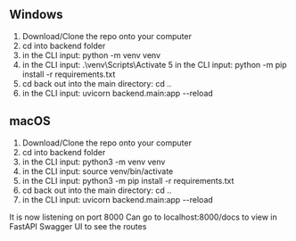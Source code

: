 Windows
----------
1. Download/Clone the repo onto your computer
2. cd into backend folder
3. in the CLI input: python -m venv venv 
4. in the CLI input: .\venv\Scripts\Activate 
5  in the CLI input: python -m pip install -r requirements.txt 
6. cd back out into the main directory: cd ..
7. in the CLI input: uvicorn backend.main:app --reload

macOS
---------
1. Download/Clone the repo onto your computer
2. cd into backend folder
3. in the CLI input: python3 -m venv venv 
4. in the CLI input:  source venv/bin/activate 
5. in the CLI input: python3 -m pip install -r requirements.txt 
6. cd back out into the main directory: cd ..
7. in the CLI input: uvicorn backend.main:app --reload

It is now listening on port 8000
Can go to localhost:8000/docs to view in FastAPI Swagger UI to see the routes
